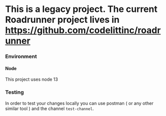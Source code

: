 # This is a legacy project. The current Roadrunner project lives in https://github.com/codelittinc/roadrunner
### Environment

#### Node
This project uses node 13

### Testing
In order to test your changes locally you can use postman ( or any other similar tool ) and the channel `test-channel`.

